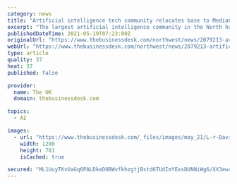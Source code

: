 ```yaml
---
category: news
title: "Artificial intelligence tech community relocates base to MediaCityUK"
excerpt: "The largest artificial intelligence community in the North has moved to the pioneering innovation hub at MediaCityUK. Collaborative platform Innovation Exchange (IX) will deliver expert masterclasses,"
publishedDateTime: 2021-05-19T07:23:00Z
originalUrl: "https://www.thebusinessdesk.com/northwest/news/2079213-artificial-intelligence-tech-community-relocates-base-to-mediacityuk"
webUrl: "https://www.thebusinessdesk.com/northwest/news/2079213-artificial-intelligence-tech-community-relocates-base-to-mediacityuk"
type: article
quality: 37
heat: 37
published: false

provider:
  name: The UK
  domain: thebusinessdesk.com

topics:
  - AI

images:
  - url: "https://www.thebusinessdesk.com/_files/images/may_21/L-r-David-Young-Vice-CEO-and-Sherin-Mathew-CEO-of-Innovation-Exchange_-Mo-Isap-CEO-of-IN4.0-Group_-and-Bella-Copland-Programme-Delivery-Manager-at-HOST-Smaller.jpeg"
    width: 1280
    height: 781
    isCached: true

secured: "ML1UuyTKvUaGq6PALDkeDOBWvfkhzgtjBstd6TUdImYExsDUNNiWg6/XX3ewrsn5RS7KIxqiZBg5CCoIg2n42PvNnxQTq4mPsZbQndM+Whwh4ikosgjI6izY7M+q2igEBBdvhybiBQSpYyaHOFqFVXwzA4gTG3LfHxBqNqdUuLZBCjaIBQvKeC3B/kCU6hExEExeHLlpuRvjFS5HwIzFXJ/mD96NM6gQ9QE3Aqkv1zp0mVyDu3x5g5SpTypei6PPN6MtcgVBODnTOf73JXKxtsu1sWfYu2yPVBrWqH7E+0J8OcwFQf7oLJw1gJBRerU+lMLzzObFxWxUlsHGEmNAY8RyA2VzE3Gqb52NVmkbi60=;O50H+Q3YqvcLnn0kHJYEQQ=="
---
```


